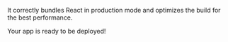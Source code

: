 








It correctly bundles React in production mode and optimizes the build for the best performance.

Your app is ready to be deployed!






















